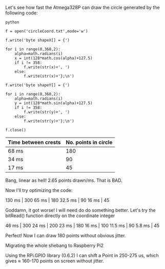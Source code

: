 Let's see how fast the Atmega328P can draw the circle generated by the following code:


    python
	
	f = open('circleCoord.txt',mode='w')

	f.write('byte shapeX[] = {')

	for i in range(0,360,2):
	    alpha=math.radians(i)
	    x = int(128*math.cos(alpha)+127.5)
	    if i != 358:
	        f.write(str(x)+', ')
	    else:
	        f.write(str(x)+'};\n')

	f.write('byte shapeY[] = {')

	for i in range(0,360,2):
	    alpha=math.radians(i)
	    y = int(128*math.sin(alpha)+127.5)
	    if i != 358:
	        f.write(str(y)+', ')
	    else:
	        f.write(str(y)+'};\n')

	f.close()


Time between crests | No. points in circle
---------- | --------
68 ms | 180 
34 ms | 90
17 ms | 45

Bang, linear as hell! 2.65 points drawn/ms. That is BAD.

Now I'll try optimizing the code:

130 ms | 300
65 ms  | 180
32.5 ms | 90
16 ms | 45

Goddamn, it got worse! I will need do do something better. Let's try the bitRead() function directly on the coordinate integer

46 ms | 300
24 ms | 200
23 ms | 180
16 ms | 100
11.5 ms | 90
5.8 ms | 45

Perfect! Now I can draw 180 points without obvious jitter.

Migrating the whole shebang to Raspberry Pi2

Using the RPi.GPIO library (0.6.2) I can shift a Point in 250-275 us, which gives ≈ 160-170 points on screen without jitter. 

